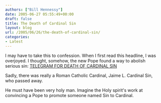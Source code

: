 ```yaml
---
authors: ["Bill Hennessy"]
date: 2005-06-27 05:55:49+00:00
draft: false
title: The Death of Cardinal Sin
layout: blog
url: /2005/06/26/the-death-of-cardinal-sin/
categories:
- Latest
---
```


I may have to take this to confession.  When I first read this headline, I was overjoyed.  I thought, somehow, the new Pope found a way to abolish serious sin:
[
TELEGRAM FOR DEATH OF CARDINAL SIN](https://www.ewtn.com/vnews/getstory.asp?number=57950)

Sadly, there was really a Roman Catholic Cardinal, Jaime L. Cardinal Sin, who passed away.

He must have been very holy man.  Imagine the Holy spirit's work at convincing a Pope to promote someone named Sin to Cardinal.
